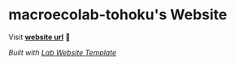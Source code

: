 
# macroecolab-tohoku's Website

Visit **[website url](#)** 🚀

_Built with [Lab Website Template](https://greene-lab.gitbook.io/lab-website-template-docs)_

